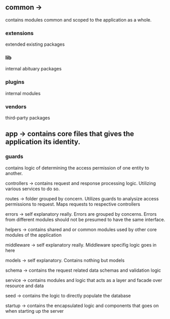 ## common -> 
contains modules common and scoped to the application as a whole.

### extensions
extended existing packages

### lib
internal abituary packages

### plugins
internal modules

### vendors
third-party packages


## app -> contains core files that gives the application its identity.
### guards
contains logic of determining the access permission of one entity to another.


controllers -> contains request and response processing logic. Utilizing various services to do so.

routes -> folder grouped by concern. Utilizes guards to analysize access permissions to request. Maps requests to respective controllers

errors -> self explanatory really. Errors are grouped by concerns. Errors from different modules should not be presumed to have the same interface.

helpers -> contains shared and or common modules used by other core modules of the application

middleware -> self explanatory really. Middleware specifig logic goes in here

models -> self explanatory. Contains nothing but models

schema -> contains the request related data schemas and validation logic

service -> contains modules and logic that acts as a layer and facade over resource and data


seed -> contains the logic to directly populate the database

startup -> contains the encapsulated logic and components that goes on when starting up the server